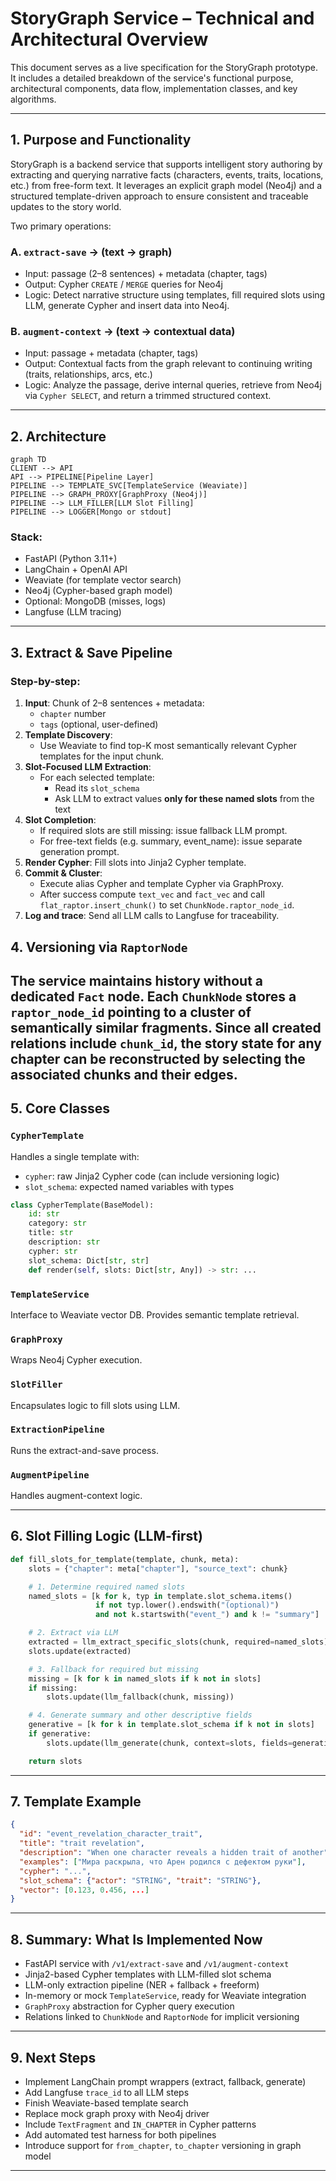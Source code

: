 # StoryGraph Service – Technical and Architectural Overview

This document serves as a live specification for the StoryGraph prototype. It includes a detailed breakdown of the service's functional purpose, architectural components, data flow, implementation classes, and key algorithms.

---

## 1. Purpose and Functionality

StoryGraph is a backend service that supports intelligent story authoring by extracting and querying narrative facts (characters, events, traits, locations, etc.) from free-form text. It leverages an explicit graph model (Neo4j) and a structured template-driven approach to ensure consistent and traceable updates to the story world.

Two primary operations:

### A. `extract-save` → (text → graph)
- Input: passage (2–8 sentences) + metadata (chapter, tags)
- Output: Cypher `CREATE` / `MERGE` queries for Neo4j
- Logic: Detect narrative structure using templates, fill required slots using LLM, generate Cypher and insert data into Neo4j.

### B. `augment-context` → (text → contextual data)
- Input: passage + metadata (chapter, tags)
- Output: Contextual facts from the graph relevant to continuing writing (traits, relationships, arcs, etc.)
- Logic: Analyze the passage, derive internal queries, retrieve from Neo4j via `Cypher SELECT`, and return a trimmed structured context.

---

## 2. Architecture

```mermaid
graph TD
CLIENT --> API
API --> PIPELINE[Pipeline Layer]
PIPELINE --> TEMPLATE_SVC[TemplateService (Weaviate)]
PIPELINE --> GRAPH_PROXY[GraphProxy (Neo4j)]
PIPELINE --> LLM_FILLER[LLM Slot Filling]
PIPELINE --> LOGGER[Mongo or stdout]
```

### Stack:
- FastAPI (Python 3.11+)
- LangChain + OpenAI API
- Weaviate (for template vector search)
- Neo4j (Cypher-based graph model)
- Optional: MongoDB (misses, logs)
- Langfuse (LLM tracing)

---

## 3. Extract & Save Pipeline

### Step-by-step:
1. **Input**: Chunk of 2–8 sentences + metadata:
   - `chapter` number
   - `tags` (optional, user-defined)
2. **Template Discovery**: 
   - Use Weaviate to find top-K most semantically relevant Cypher templates for the input chunk.
3. **Slot-Focused LLM Extraction**:
   - For each selected template:
     - Read its `slot_schema`
     - Ask LLM to extract values **only for these named slots** from the text
4. **Slot Completion**:
   - If required slots are still missing: issue fallback LLM prompt.
   - For free-text fields (e.g. summary, event_name): issue separate generation prompt.
5. **Render Cypher**: Fill slots into Jinja2 Cypher template.
6. **Commit & Cluster**:
    - Execute alias Cypher and template Cypher via GraphProxy.
    - After success compute `text_vec` and `fact_vec` and call
      `flat_raptor.insert_chunk()` to set `ChunkNode.raptor_node_id`.
7. **Log and trace**: Send all LLM calls to Langfuse for traceability.


## 4. Versioning via `RaptorNode`

The service maintains history without a dedicated `Fact` node. Each `ChunkNode` stores a `raptor_node_id` pointing to a cluster of semantically similar fragments. Since all created relations include `chunk_id`, the story state for any chapter can be reconstructed by selecting the associated chunks and their edges.
---


## 5. Core Classes

### `CypherTemplate`
Handles a single template with:
- `cypher`: raw Jinja2 Cypher code (can include versioning logic)
- `slot_schema`: expected named variables with types
```python
class CypherTemplate(BaseModel):
    id: str
    category: str
    title: str
    description: str
    cypher: str
    slot_schema: Dict[str, str]
    def render(self, slots: Dict[str, Any]) -> str: ...
```

### `TemplateService`
Interface to Weaviate vector DB. Provides semantic template retrieval.

### `GraphProxy`
Wraps Neo4j Cypher execution.

### `SlotFiller`
Encapsulates logic to fill slots using LLM.

### `ExtractionPipeline`
Runs the extract-and-save process.

### `AugmentPipeline`
Handles augment-context logic.

---

## 6. Slot Filling Logic (LLM-first)

```python
def fill_slots_for_template(template, chunk, meta):
    slots = {"chapter": meta["chapter"], "source_text": chunk}

    # 1. Determine required named slots
    named_slots = [k for k, typ in template.slot_schema.items()
                   if not typ.lower().endswith("(optional)")
                   and not k.startswith("event_") and k != "summary"]

    # 2. Extract via LLM
    extracted = llm_extract_specific_slots(chunk, required=named_slots)
    slots.update(extracted)

    # 3. Fallback for required but missing
    missing = [k for k in named_slots if k not in slots]
    if missing:
        slots.update(llm_fallback(chunk, missing))

    # 4. Generate summary and other descriptive fields
    generative = [k for k in template.slot_schema if k not in slots]
    if generative:
        slots.update(llm_generate(chunk, context=slots, fields=generative))

    return slots
```

---

## 7. Template Example
```json
{
  "id": "event_revelation_character_trait",
  "title": "trait revelation",
  "description": "When one character reveals a hidden trait of another",
  "examples": ["Мира раскрыла, что Арен родился с дефектом руки"],
  "cypher": "...",
  "slot_schema": {"actor": "STRING", "trait": "STRING"},
  "vector": [0.123, 0.456, ...]
}
```

---

## 8. Summary: What Is Implemented Now
- FastAPI service with `/v1/extract-save` and `/v1/augment-context`
- Jinja2-based Cypher templates with LLM-filled slot schema
- LLM-only extraction pipeline (NER + fallback + freeform)
- In-memory or mock `TemplateService`, ready for Weaviate integration
- `GraphProxy` abstraction for Cypher query execution
- Relations linked to `ChunkNode` and `RaptorNode` for implicit versioning

---

## 9. Next Steps
- Implement LangChain prompt wrappers (extract, fallback, generate)
- Add Langfuse `trace_id` to all LLM steps
- Finish Weaviate-based template search
- Replace mock graph proxy with Neo4j driver
- Include `TextFragment` and `IN_CHAPTER` in Cypher patterns
- Add automated test harness for both pipelines
- Introduce support for `from_chapter`, `to_chapter` versioning in graph model

---
